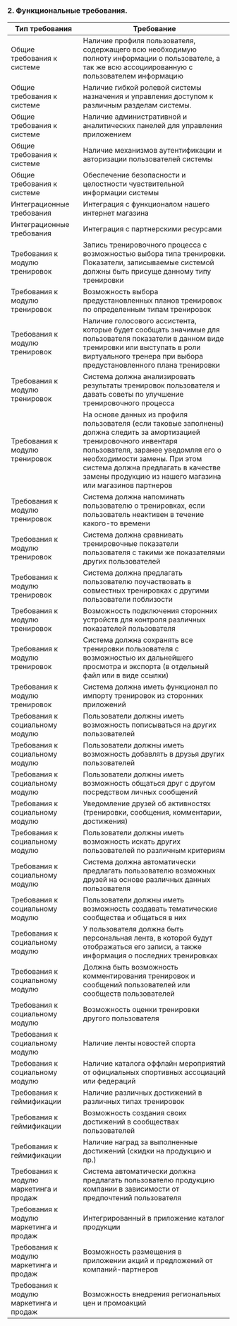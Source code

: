 ### 2. Функциональные требования.

| Тип требования | Требование |
| ----------|---------------- |
| Общие требования к системе | Наличие профиля пользователя, содержащего всю необходимую полноту информации о пользователе, а так же всю ассоциированную с пользователем информацию |
| Общие требования к системе | Наличие гибкой ролевой системы назначения и управления доступом к различным разделам системы. |
| Общие требования к системе | Наличие административной и аналитических панелей для управления приложением |
| Общие требования к системе | Наличие механизмов аутентификации и авторизации пользователей системы |
| Общие требования к системе | Обеспечение безопасности и целостности чувствительной информации системы |
| Интеграционные требования | Интеграция с функционалом нашего интернет магазина |
| Интеграционные требования | Интеграция с партнерскими ресурсами |
| Требования к модулю тренировок | Запись тренировочного процесса с возможностью выбора типа тренировки. Показатели, записываемые системой должны быть присуще данному типу тренировки |
| Требования к модулю тренировок | Возможность выбора предустановленных планов тренировок по определенным типам тренировок |
| Требования к модулю тренировок | Наличие голосового ассистента, которые будет сообщать значимые для пользователя показатели в данном виде тренировки или выступать в роли виртуального тренера при выбора предустановленного плана тренировки |
| Требования к модулю тренировок | Система должна анализировать результаты тренировок пользователя и давать советы по улучшение тренировочного процесса|
| Требования к модулю тренировок | На основе данных из профиля пользователя (если таковые заполнены) должна следить за амортизацией тренировочного инвентаря пользователя, заранее уведомляя его о необходимости замены. При этом система должна предлагать в качестве замены продукцию из нашего магазина или магазинов партнеров |
| Требования к модулю тренировок | Система должна напоминать пользователю о тренировках, если пользователь неактивен в течение какого-то времени |
| Требования к модулю тренировок | Система должна сравнивать тренировочные показатели пользователя с такими же показателями других пользователей |
| Требования к модулю тренировок | Система должна предлагать пользователю поучаствовать в совместных тренировках с другими пользователи поблизости |
| Требования к модулю тренировок | Возможность подключения сторонних устройств для контроля различных показателей пользователя |
| Требования к модулю тренировок | Система должна сохранять все тренировки пользователя с возможностью их дальнейшего просмотра и экспорта (в отдельный файл или в виде ссылки) |
| Требования к модулю тренировок | Система должна иметь функционал по импорту тренировок из сторонних приложений |
| Требования к социальному модулю | Пользователи должны иметь возможность пописываться на других пользователей |
| Требования к социальному модулю | Пользователи должны иметь возможность добавлять в друзья других пользователей |
| Требования к социальному модулю | Пользователи должны иметь возможность общаться друг с другом посредством личных сообщений |
| Требования к социальному модулю | Уведомление друзей об активностях (тренировки, сообщения, комментарии, достижения) |
| Требования к социальному модулю | Пользователи должны иметь возможность искать других пользователей по различным критериям |
| Требования к социальному модулю | Система должна автоматически предлагать пользователю возможных друзей на основе различных данных пользователя |
| Требования к социальному модулю | Пользователи должны иметь возможность создавать тематические сообщества и общаться в них |
| Требования к социальному модулю | У пользователя должна быть персональная лента, в которой будут отображаться его записи, а также информация о последних тренировках |
| Требования к социальному модулю | Должна быть возможность комментирования тренировок и сообщений пользователей или сообществ пользователей |
| Требования к социальному модулю | Возможность оценки тренировки другого пользователя |
| Требования к социальному модулю | Наличие ленты новостей спорта |
| Требования к социальному модулю | Наличие каталога оффлайн мероприятий от официальных спортивных ассоциаций или федераций |
| Требования к геймификации | Наличие различных достижений в различных типах тренировок |
| Требования к геймификации | Возможность создания своих достижений в сообществах пользователей |
| Требования к геймификации | Наличие наград за выполненные достижений (скидки на продукцию и пр.) |
| Требования к модулю маркетинга и продаж | Система автоматически должна предлагать пользователю продукцию компании в зависимости от предпочтений пользователя |
| Требования к модулю маркетинга и продаж | Интегрированный в приложение каталог продукции |
| Требования к модулю маркетинга и продаж | Возможность размещения в приложении акций и предложений от компаний-партнеров |
| Требования к модулю маркетинга и продаж | Возможность внедрения региональных цен и промоакций |